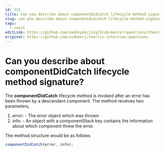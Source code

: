 ```yaml
---
id: 221
title: Can you describe about componentDidCatch lifecycle method signature?
slug: can-you-describe-about-componentdidcatch-lifecycle-method-signature
tags:
  - react
editLink: https://github.com/sakhnyuk/jsiq/blob/master/questions/theory/react/221.md
original: https://github.com/sudheerj/reactjs-interview-questions
---
```


# Can you describe about componentDidCatch lifecycle method signature?

The **componentDidCatch** lifecycle method is invoked after an error has been thrown by a descendant component. The method receives two parameters,

1. error: - The error object which was thrown
2. info: - An object with a componentStack key contains the information about which component threw the error.

The method structure would be as follows

```javascript
componentDidCatch(error, info);
```